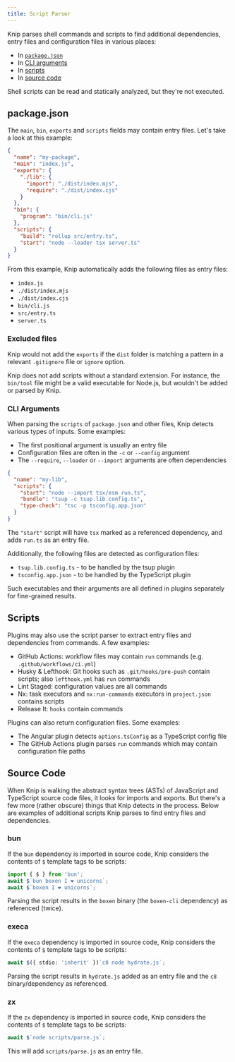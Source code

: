 ```yaml
---
title: Script Parser
---
```


Knip parses shell commands and scripts to find additional dependencies, entry
files and configuration files in various places:

- In [`package.json`][1]
- In [CLI arguments][2]
- In [scripts][3]
- In [source code][4]

Shell scripts can be read and statically analyzed, but they're not executed.

## package.json

The `main`, `bin`, `exports` and `scripts` fields may contain entry files. Let's
take a look at this example:

```json title="package.json"
{
  "name": "my-package",
  "main": "index.js",
  "exports": {
    "./lib": {
      "import": "./dist/index.mjs",
      "require": "./dist/index.cjs"
    }
  },
  "bin": {
    "program": "bin/cli.js"
  },
  "scripts": {
    "build": "rollup src/entry.ts",
    "start": "node --loader tsx server.ts"
  }
}
```

From this example, Knip automatically adds the following files as entry files:

- `index.js`
- `./dist/index.mjs`
- `./dist/index.cjs`
- `bin/cli.js`
- `src/entry.ts`
- `server.ts`

### Excluded files

Knip would not add the `exports` if the `dist` folder is matching a pattern in a
relevant `.gitignore` file or `ignore` option.

Knip does not add scripts without a standard extension. For instance, the
`bin/tool` file might be a valid executable for Node.js, but wouldn't be added
or parsed by Knip.

### CLI Arguments

When parsing the `scripts` of `package.json` and other files, Knip detects
various types of inputs. Some examples:

- The first positional argument is usually an entry file
- Configuration files are often in the `-c` or `--config` argument
- The `--require`, `--loader` or `--import` arguments are often dependencies

```json
{
  "name": "my-lib",
  "scripts": {
    "start": "node --import tsx/esm run.ts",
    "bundle": "tsup -c tsup.lib.config.ts",
    "type-check": "tsc -p tsconfig.app.json"
  }
}
```

The `"start"` script will have `tsx` marked as a referenced dependency, and adds
`run.ts` as an entry file.

Additionally, the following files are detected as configuration files:

- `tsup.lib.config.ts` - to be handled by the tsup plugin
- `tsconfig.app.json` - to be handled by the TypeScript plugin

Such executables and their arguments are all defined in plugins separately for
fine-grained results.

## Scripts

Plugins may also use the script parser to extract entry files and dependencies
from commands. A few examples:

- GitHub Actions: workflow files may contain `run` commands (e.g.
  `.github/workflows/ci.yml`)
- Husky & Lefthook: Git hooks such as `.git/hooks/pre-push` contain scripts;
  also `lefthook.yml` has `run` commands
- Lint Staged: configuration values are all commands
- Nx: task executors and `nx:run-commands` executors in `project.json` contains
  scripts
- Release It: `hooks` contain commands

Plugins can also return configuration files. Some examples:

- The Angular plugin detects `options.tsConfig` as a TypeScript config file
- The GitHub Actions plugin parses `run` commands which may contain
  configuration file paths

## Source Code

When Knip is walking the abstract syntax trees (ASTs) of JavaScript and
TypeScript source code files, it looks for imports and exports. But there's a
few more (rather obscure) things that Knip detects in the process. Below are
examples of additional scripts Knip parses to find entry files and dependencies.

### bun

If the `bun` dependency is imported in source code, Knip considers the contents
of `$` template tags to be scripts:

```ts
import { $ } from 'bun';
await $`bun boxen I ❤ unicorns`;
await $`boxen I ❤ unicorns`;
```

Parsing the script results in the `boxen` binary (the `boxen-cli` dependency) as
referenced (twice).

### execa

If the `execa` dependency is imported in source code, Knip considers the
contents of `$` template tags to be scripts:

```ts
await $({ stdio: 'inherit' })`c8 node hydrate.js`;
```

Parsing the script results in `hydrate.js` added as an entry file and the `c8`
binary/dependency as referenced.

### zx

If the `zx` dependency is imported in source code, Knip considers the contents
of `$` template tags to be scripts:

```ts
await $`node scripts/parse.js`;
```

This will add `scripts/parse.js` as an entry file.

[1]: #packagejson
[2]: #cli-arguments
[3]: #scripts
[4]: #source-code
